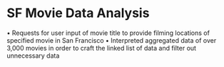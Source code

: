 # SF Movie Data Analysis

• Requests for user input of movie title to provide filming locations of specified movie in San Francisco
•	Interpreted aggregated data of over 3,000 movies in order to craft the linked list of data and filter out unnecessary data

